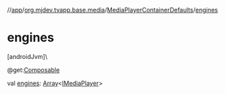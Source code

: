 //[app](../../../index.md)/[org.mjdev.tvapp.base.media](../index.md)/[MediaPlayerContainerDefaults](index.md)/[engines](engines.md)

# engines

[androidJvm]\

@get:[Composable](https://developer.android.com/reference/kotlin/androidx/compose/runtime/Composable.html)

val [engines](engines.md): [Array](https://kotlinlang.org/api/latest/jvm/stdlib/kotlin/-array/index.html)&lt;[IMediaPlayer](../-i-media-player/index.md)&gt;
